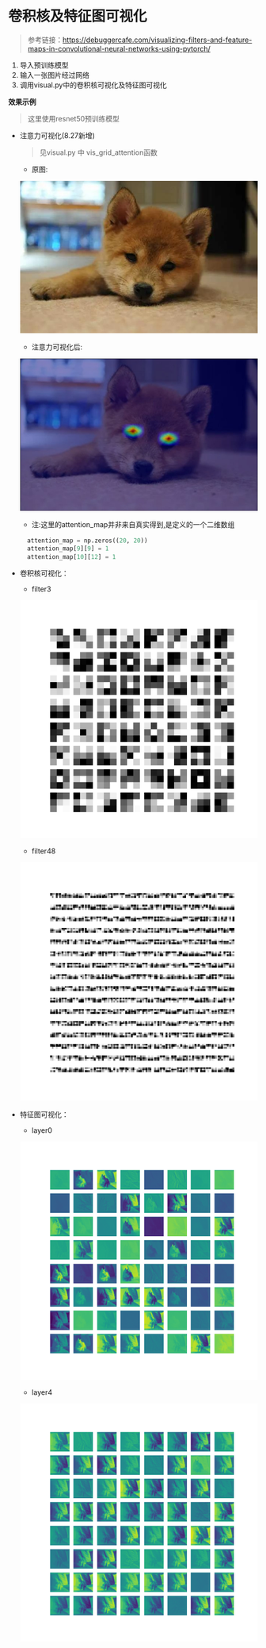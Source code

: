 # 卷积核及特征图可视化
> 参考链接：https://debuggercafe.com/visualizing-filters-and-feature-maps-in-convolutional-neural-networks-using-pytorch/
1. 导入预训练模型
2. 输入一张图片经过网络
3. 调用visual.py中的卷积核可视化及特征图可视化

**效果示例**
> 这里使用resnet50预训练模型

- 注意力可视化(8.27新增)
  
  > 见visual.py 中 vis_grid_attention函数
  - 原图:
  
  ![](imgs_in/dog_1.jpg)
  - 注意力可视化后:
  
  ![](imgs_out/dog_1_with_attention.jpg)
  - 注:这里的attention_map并非来自真实得到,是定义的一个二维数组
  ```python
    attention_map = np.zeros((20, 20))
    attention_map[9][9] = 1
    attention_map[10][12] = 1
  ```
- 卷积核可视化：
    
  - filter3
 
  ![](imgs_out/filter_3.png)
  - filter48
 
  ![](imgs_out/filter_48.png)
  
- 特征图可视化：

  - layer0
 
  ![](imgs_out/layer_0.png)
  - layer4

  ![](imgs_out/layer_4.png)
  
